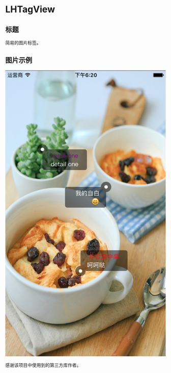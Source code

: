 # LHTagView
## 标题
简易的图片标签。

## 图片示例
![image](https://raw.githubusercontent.com/Cherishforever/LHTagView/master/LHTagView/example.png)
































感谢该项目中使用到的第三方库作者。
